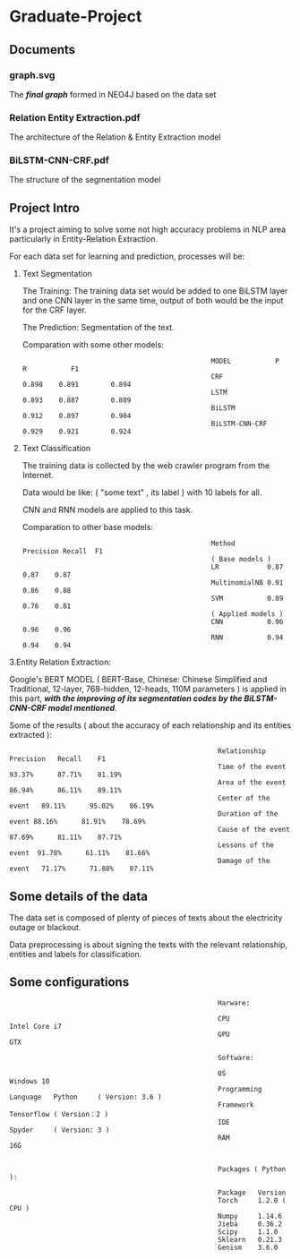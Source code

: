 # Graduate-Project

## Documents

### graph.svg
   The ***final graph*** formed in NEO4J based on the data set

### Relation Entity Extraction.pdf
   The architecture of the Relation & Entity Extraction model

### BiLSTM-CNN-CRF.pdf
   The structure of the segmentation model
    
## Project Intro
  
  It's a project aiming to solve some not high accuracy problems in NLP area particularly in Entity-Relation Extraction.
  
  For each data set for learning and prediction, processes will be:
  
  1. Text Segmentation
  
     The Training: The training data set would be added to one BiLSTM layer and one CNN layer in the same time, output of both would be the input for the CRF layer.
     
     The Prediction: Segmentation of the text.
     
     Comparation with some other models:
     
                                                        MODEL           P         R           F1 
                                                        CRF             0.898    0.891        0.894 
                                                        LSTM            0.893    0.887        0.889 
                                                        BiLSTM          0.912    0.897        0.904 
                                                        BiLSTM-CNN-CRF  0.929    0.921        0.924 
     
  2. Text Classification
     
     The training data is collected by the web crawler program from the Internet.
     
     Data would be like: { "some text" , its label } with 10 labels for all.
     
     CNN and RNN models are applied to this task.
     
     Comparation to other base models:                  
    
                                                        Method        Precision Recall  F1 
                                                        ( Base models ) 
                                                        LR            0.87      0.87    0.87 
                                                        MultinomialNB 0.91      0.86    0.88 
                                                        SVM           0.89      0.76    0.81 
                                                        ( Applied models ) 
                                                        CNN           0.96      0.96    0.96 
                                                        RNN           0.94      0.94    0.94 
                                                    
   3.Entity Relation Extraction:
   
   Google's BERT MODEL ( BERT-Base, Chinese: Chinese Simplified and Traditional, 12-layer, 768-hidden, 12-heads, 110M parameters ) 
   is applied in this part, ***with the improving of its segmentation codes by the BiLSTM-CNN-CRF model mentioned***.
     
   Some of the results ( about the accuracy of each relationship and its entities extracted ):
     
                                                        Relationship          Precision   Recall    F1 
                                                        Time of the event     93.37%      87.71%    81.19% 
                                                        Area of the event     86.94%      86.11%    89.11% 
                                                        Center of the event   89.11%      95.02%    86.19% 
                                                        Duration of the event 88.16%      81.91%    78.69% 
                                                        Cause of the event    87.69%      81.11%    87.71% 
                                                        Lessons of the event  91.78%      61.11%    81.66% 
                                                        Damage of the event   71.17%      71.88%    87.11% 
                                                        
            
## Some details of the data

The data set is composed of plenty of pieces of texts about the electricity outage or blackout. 

Data preprocessing is about signing the texts with the relevant relationship, entities and labels for classification.  

## Some configurations
                                                        Harware:
                                                        
                                                        CPU                   Intel Core i7 
                                                        GPU                   GTX 
                                                        
                                                        Software:
                                                        
                                                        OS                     Windows 10 
                                                        Programming Language   Python     ( Version: 3.6 ) 
                                                        Framework              Tensorflow ( Version：2 )
                                                        IDE                    Spyder     ( Version: 3 ) 
                                                        RAM                    16G 
                                                        
                                                        
                                                        Packages ( Python ):
                                                        
                                                        Package   Version
                                                        Torch     1.2.0 ( CPU ) 
                                                        Numpy     1.14.6 
                                                        Jieba     0.36.2 
                                                        Scipy     1.1.0 
                                                        Sklearn   0.21.3 
                                                        Genism    3.6.0 

